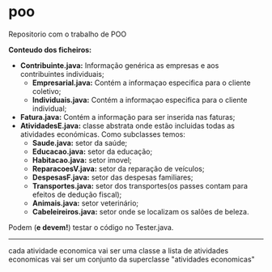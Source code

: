 # poo
Repositorio com o trabalho de POO

**Conteudo dos ficheiros:**
  - **Contribuinte.java:** Informação genérica as empresas e aos contribuintes individuais;
  	- **Empresarial.java:** Contém a informaçao especifica para o cliente coletivo;
  	- **Individuais.java:** Contém a informaçao especifica para o cliente individual;
  - **Fatura.java:** Contém a informação para ser inserida nas faturas;
  - **AtividadesE.java:** classe abstrata onde estão incluidas todas as atividades económicas. Como subclasses temos:
  	- **Saude.java:** setor da saúde;
  	- **Educacao.java:** setor da educação;
  	- **Habitacao.java:** setor imovel;
  	- **ReparacoesV.java:** setor da reparação de veículos;
  	- **DespesasF.java:** setor das despesas familiares;
  	- **Transportes.java:** setor dos transportes(os passes contam para efeitos de dedução fiscal);
  	- **Animais.java:** setor veterinário;
  	- **Cabeleireiros.java:** setor onde se localizam os salões de beleza.

Podem (**e devem!**) testar o código no Tester.java.

----------------------------------------------------------------
cada atividade economica vai ser uma classe
a lista de atividades economicas vai ser um conjunto da superclasse "atividades economicas"  
